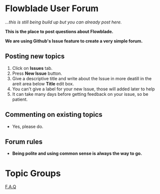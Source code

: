 # Flowblade User Forum

*...this is still being build up but you can already post here.*

**This is the place to post questions about Flowblade.**

**We are using Github's Issue feature to create a very simple forum.**

## Posting new topics
1. Click on **Issues** tab.
2. Press **New Issue** button.
3. Give a descriptive title and write about the Issue in more deatill in the areit area below **Title** edit box.
4. You can't give a label for your new Issue, those will added later to help
5. It can take many days before getting feedback on your issue, so be patient.

## Commenting on existing topics
  * Yes, please do.
 
## Forum rules
  * **Being polite and using common sense is always the way to go.**
  
  
  
# Topic Groups
  [F.A.Q](https://github.com/jliljebl/flowblade-forum/labels/F.A.Q)

  
  
